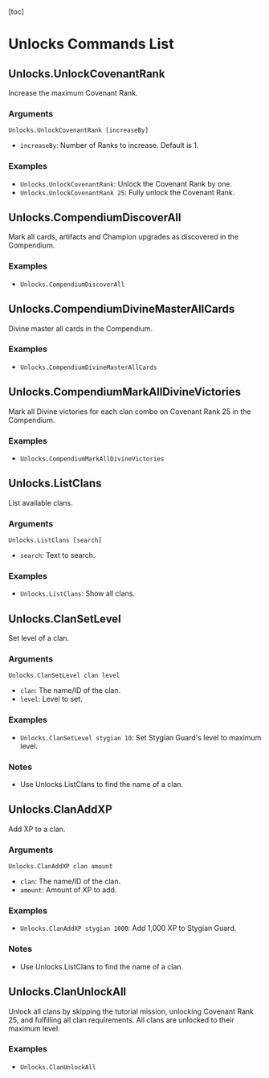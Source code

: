[toc]

# Unlocks Commands List

## Unlocks.UnlockCovenantRank

Increase the maximum Covenant Rank.

### Arguments

`Unlocks.UnlockCovenantRank [increaseBy]`

- `increaseBy`: Number of Ranks to increase. Default is 1.

### Examples

- `Unlocks.UnlockCovenantRank`: Unlock the Covenant Rank by one.
- `Unlocks.UnlockCovenantRank 25`: Fully unlock the Covenant Rank.



## Unlocks.CompendiumDiscoverAll

Mark all cards, artifacts and Champion upgrades as discovered in the Compendium.

### Examples

- `Unlocks.CompendiumDiscoverAll`



## Unlocks.CompendiumDivineMasterAllCards

Divine master all cards in the Compendium.

### Examples

- `Unlocks.CompendiumDivineMasterAllCards`



## Unlocks.CompendiumMarkAllDivineVictories

Mark all Divine victories for each clan combo on Covenant Rank 25 in the Compendium.

### Examples

- `Unlocks.CompendiumMarkAllDivineVictories`



## Unlocks.ListClans

List available clans.

### Arguments

`Unlocks.ListClans [search]`

- `search`: Text to search.

### Examples

- `Unlocks.ListClans`: Show all clans.



## Unlocks.ClanSetLevel

Set level of a clan.

### Arguments

`Unlocks.ClanSetLevel clan level`

- `clan`: The name/ID of the clan.
- `level`: Level to set.

### Examples

- `Unlocks.ClanSetLevel stygian 10`: Set Stygian Guard's level to maximum level.

### Notes

- Use Unlocks.ListClans to find the name of a clan.



## Unlocks.ClanAddXP

Add XP to a clan.

### Arguments

`Unlocks.ClanAddXP clan amount`

- `clan`: The name/ID of the clan.
- `amount`: Amount of XP to add.

### Examples

- `Unlocks.ClanAddXP stygian 1000`: Add 1,000 XP to Stygian Guard.

### Notes

- Use Unlocks.ListClans to find the name of a clan.



## Unlocks.ClanUnlockAll

Unlock all clans by skipping the tutorial mission, unlocking Covenant Rank 25, and fulfilling all clan requirements. All clans are unlocked to their maximum level.

### Examples

- `Unlocks.ClanUnlockAll`

